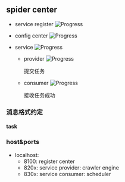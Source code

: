 ## spider center

- service register ![Progress](http://progressed.io/bar/50)   

- config center ![Progress](http://progressed.io/bar/5?title=init)   
- service ![Progress](http://progressed.io/bar/10?title=framework) 
    - provider ![Progress](http://progressed.io/bar/5?title=ing...)
    
        提交任务
    - consumer ![Progress](http://progressed.io/bar/5?title=init)   
    
        接收任务成功

### 消息格式约定

#### task

### host&ports

- localhost:
    - 8100: register center
    - 820x: service provider: crawler engine
    - 830x: service consumer: scheduler